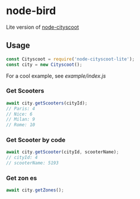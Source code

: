 # node-bird

Lite version of [node-cityscoot](https://github.com/jzarca01/node-cityscoot)

## Usage

```javascript
const Cityscoot = require('node-cityscoot-lite');
const city = new Cityscoot();
```

For a cool example, see _example/index.js_

### Get Scooters

```javascript
await city.getScooters(cityId);
// Paris: 4
// Nice: 6
// Milan: 9
// Rome: 10
```

### Get Scooter by code

```javascript
await city.getScooter(cityId, scooterName);
// cityId: 4
// scooterName: 5193
```

### Get zon es

```javascript
await city.getZones();
```
